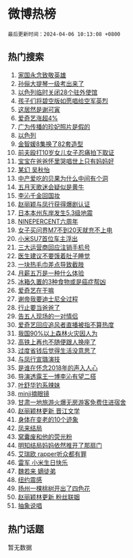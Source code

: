 # 微博热榜

`最后更新时间：2024-04-06 10:13:08 +0800`

## 热门搜索

1. [家国永念致敬英雄](https://m.weibo.cn/search?containerid=100103type%3D1%26t%3D10%26q%3D%23%E5%AE%B6%E5%9B%BD%E6%B0%B8%E5%BF%B5%E8%87%B4%E6%95%AC%E8%8B%B1%E9%9B%84%23&stream_entry_id=51&isnewpage=1&extparam=seat%3D1%26pos%3D0%26c_type%3D51%26q%3D%2523%25E5%25AE%25B6%25E5%259B%25BD%25E6%25B0%25B8%25E5%25BF%25B5%25E8%2587%25B4%25E6%2595%25AC%25E8%258B%25B1%25E9%259B%2584%2523%26dgr%3D0%26cate%3D10103%26stream_entry_id%3D51%26filter_type%3Drealtimehot%26display_time%3D1712369587%26pre_seqid%3D171236958699202980349)
1. [孙俪大提琴一级考出来了](https://m.weibo.cn/search?containerid=100103type%3D1%26t%3D10%26q%3D%23%E5%AD%99%E4%BF%AA%E5%A4%A7%E6%8F%90%E7%90%B4%E4%B8%80%E7%BA%A7%E8%80%83%E5%87%BA%E6%9D%A5%E4%BA%86%23&stream_entry_id=31&isnewpage=1&extparam=seat%3D1%26pos%3D0%26flag%3D1%26filter_type%3Drealtimehot%26q%3D%2523%25E5%25AD%2599%25E4%25BF%25AA%25E5%25A4%25A7%25E6%258F%2590%25E7%2590%25B4%25E4%25B8%2580%25E7%25BA%25A7%25E8%2580%2583%25E5%2587%25BA%25E6%259D%25A5%25E4%25BA%2586%2523%26dgr%3D0%26stream_entry_id%3D31%26c_type%3D31%26realpos%3D1%26cate%3D5001%26lcate%3D5001%26band_rank%3D1%26display_time%3D1712369587%26pre_seqid%3D171236958699202980349)
1. [以色列临时关闭28个驻外使馆](https://m.weibo.cn/search?containerid=100103type%3D1%26t%3D10%26q%3D%23%E4%BB%A5%E8%89%B2%E5%88%97%E4%B8%B4%E6%97%B6%E5%85%B3%E9%97%AD28%E4%B8%AA%E9%A9%BB%E5%A4%96%E4%BD%BF%E9%A6%86%23&stream_entry_id=31&isnewpage=1&extparam=seat%3D1%26pos%3D1%26flag%3D0%26filter_type%3Drealtimehot%26q%3D%2523%25E4%25BB%25A5%25E8%2589%25B2%25E5%2588%2597%25E4%25B8%25B4%25E6%2597%25B6%25E5%2585%25B3%25E9%2597%25AD28%25E4%25B8%25AA%25E9%25A9%25BB%25E5%25A4%2596%25E4%25BD%25BF%25E9%25A6%2586%2523%26dgr%3D0%26stream_entry_id%3D31%26c_type%3D31%26realpos%3D2%26cate%3D5001%26lcate%3D5001%26band_rank%3D2%26display_time%3D1712369587%26pre_seqid%3D171236958699202980349)
1. [孩子们将碧空版如愿唱给空军英烈](https://m.weibo.cn/search?containerid=100103type%3D1%26t%3D10%26q%3D%23%E5%AD%A9%E5%AD%90%E4%BB%AC%E5%B0%86%E7%A2%A7%E7%A9%BA%E7%89%88%E5%A6%82%E6%84%BF%E5%94%B1%E7%BB%99%E7%A9%BA%E5%86%9B%E8%8B%B1%E7%83%88%23&stream_entry_id=31&isnewpage=1&extparam=seat%3D1%26pos%3D2%26flag%3D0%26filter_type%3Drealtimehot%26q%3D%2523%25E5%25AD%25A9%25E5%25AD%2590%25E4%25BB%25AC%25E5%25B0%2586%25E7%25A2%25A7%25E7%25A9%25BA%25E7%2589%2588%25E5%25A6%2582%25E6%2584%25BF%25E5%2594%25B1%25E7%25BB%2599%25E7%25A9%25BA%25E5%2586%259B%25E8%258B%25B1%25E7%2583%2588%2523%26dgr%3D0%26stream_entry_id%3D31%26c_type%3D31%26realpos%3D3%26cate%3D5001%26lcate%3D5001%26band_rank%3D3%26display_time%3D1712369587%26pre_seqid%3D171236958699202980349)
1. [这居然是谢可寅](https://m.weibo.cn/search?containerid=100103type%3D1%26t%3D10%26q%3D%E8%BF%99%E5%B1%85%E7%84%B6%E6%98%AF%E8%B0%A2%E5%8F%AF%E5%AF%85&stream_entry_id=31&isnewpage=1&extparam=seat%3D1%26pos%3D3%26flag%3D2%26filter_type%3Drealtimehot%26q%3D%25E8%25BF%2599%25E5%25B1%2585%25E7%2584%25B6%25E6%2598%25AF%25E8%25B0%25A2%25E5%258F%25AF%25E5%25AF%2585%26dgr%3D0%26stream_entry_id%3D31%26c_type%3D31%26realpos%3D4%26cate%3D5001%26lcate%3D5001%26band_rank%3D4%26display_time%3D1712369587%26pre_seqid%3D171236958699202980349)
1. [爱奇艺涨超4%](https://m.weibo.cn/search?containerid=100103type%3D1%26t%3D10%26q%3D%23%E7%88%B1%E5%A5%87%E8%89%BA%E6%B6%A8%E8%B6%854%25%23&stream_entry_id=31&isnewpage=1&extparam=seat%3D1%26pos%3D4%26flag%3D1%26filter_type%3Drealtimehot%26q%3D%2523%25E7%2588%25B1%25E5%25A5%2587%25E8%2589%25BA%25E6%25B6%25A8%25E8%25B6%25854%2525%2523%26dgr%3D0%26stream_entry_id%3D31%26c_type%3D31%26realpos%3D5%26cate%3D5001%26lcate%3D5001%26band_rank%3D5%26display_time%3D1712369587%26pre_seqid%3D171236958699202980349)
1. [广为传播的珍妃照片是假的](https://m.weibo.cn/search?containerid=100103type%3D1%26t%3D10%26q%3D%23%E5%B9%BF%E4%B8%BA%E4%BC%A0%E6%92%AD%E7%9A%84%E7%8F%8D%E5%A6%83%E7%85%A7%E7%89%87%E6%98%AF%E5%81%87%E7%9A%84%23&stream_entry_id=31&isnewpage=1&extparam=seat%3D1%26pos%3D5%26flag%3D1%26filter_type%3Drealtimehot%26q%3D%2523%25E5%25B9%25BF%25E4%25B8%25BA%25E4%25BC%25A0%25E6%2592%25AD%25E7%259A%2584%25E7%258F%258D%25E5%25A6%2583%25E7%2585%25A7%25E7%2589%2587%25E6%2598%25AF%25E5%2581%2587%25E7%259A%2584%2523%26dgr%3D0%26stream_entry_id%3D31%26c_type%3D31%26realpos%3D6%26cate%3D5001%26lcate%3D5001%26band_rank%3D6%26display_time%3D1712369587%26pre_seqid%3D171236958699202980349)
1. [以色列](https://m.weibo.cn/search?containerid=100103type%3D1%26t%3D10%26q%3D%E4%BB%A5%E8%89%B2%E5%88%97&stream_entry_id=31&isnewpage=1&extparam=seat%3D1%26pos%3D6%26flag%3D1%26filter_type%3Drealtimehot%26q%3D%25E4%25BB%25A5%25E8%2589%25B2%25E5%2588%2597%26dgr%3D0%26stream_entry_id%3D31%26c_type%3D31%26realpos%3D7%26cate%3D5001%26lcate%3D5001%26band_rank%3D7%26display_time%3D1712369587%26pre_seqid%3D171236958699202980349)
1. [金智媛8集换了82套造型](https://m.weibo.cn/search?containerid=100103type%3D1%26t%3D10%26q%3D%23%E9%87%91%E6%99%BA%E5%AA%9B8%E9%9B%86%E6%8D%A2%E4%BA%8682%E5%A5%97%E9%80%A0%E5%9E%8B%23&stream_entry_id=31&isnewpage=1&extparam=seat%3D1%26pos%3D7%26flag%3D2%26filter_type%3Drealtimehot%26q%3D%2523%25E9%2587%2591%25E6%2599%25BA%25E5%25AA%259B8%25E9%259B%2586%25E6%258D%25A2%25E4%25BA%258682%25E5%25A5%2597%25E9%2580%25A0%25E5%259E%258B%2523%26dgr%3D0%26stream_entry_id%3D31%26c_type%3D31%26realpos%3D8%26cate%3D5001%26lcate%3D5001%26band_rank%3D8%26display_time%3D1712369587%26pre_seqid%3D171236958699202980349)
1. [前夫殴打10岁女儿女子忍痛拍下取证](https://m.weibo.cn/search?containerid=100103type%3D1%26t%3D10%26q%3D%23%E5%89%8D%E5%A4%AB%E6%AE%B4%E6%89%9310%E5%B2%81%E5%A5%B3%E5%84%BF%E5%A5%B3%E5%AD%90%E5%BF%8D%E7%97%9B%E6%8B%8D%E4%B8%8B%E5%8F%96%E8%AF%81%23&stream_entry_id=31&isnewpage=1&extparam=seat%3D1%26pos%3D8%26flag%3D0%26filter_type%3Drealtimehot%26q%3D%2523%25E5%2589%258D%25E5%25A4%25AB%25E6%25AE%25B4%25E6%2589%259310%25E5%25B2%2581%25E5%25A5%25B3%25E5%2584%25BF%25E5%25A5%25B3%25E5%25AD%2590%25E5%25BF%258D%25E7%2597%259B%25E6%258B%258D%25E4%25B8%258B%25E5%258F%2596%25E8%25AF%2581%2523%26dgr%3D0%26stream_entry_id%3D31%26c_type%3D31%26realpos%3D9%26cate%3D5001%26lcate%3D5001%26band_rank%3D9%26display_time%3D1712369587%26pre_seqid%3D171236958699202980349)
1. [宝宝在爸爸怀里哭唱世上只有妈妈好](https://m.weibo.cn/search?containerid=100103type%3D1%26t%3D10%26q%3D%23%E5%AE%9D%E5%AE%9D%E5%9C%A8%E7%88%B8%E7%88%B8%E6%80%80%E9%87%8C%E5%93%AD%E5%94%B1%E4%B8%96%E4%B8%8A%E5%8F%AA%E6%9C%89%E5%A6%88%E5%A6%88%E5%A5%BD%23&stream_entry_id=31&isnewpage=1&extparam=seat%3D1%26pos%3D9%26flag%3D32768%26filter_type%3Drealtimehot%26q%3D%2523%25E5%25AE%259D%25E5%25AE%259D%25E5%259C%25A8%25E7%2588%25B8%25E7%2588%25B8%25E6%2580%2580%25E9%2587%258C%25E5%2593%25AD%25E5%2594%25B1%25E4%25B8%2596%25E4%25B8%258A%25E5%258F%25AA%25E6%259C%2589%25E5%25A6%2588%25E5%25A6%2588%25E5%25A5%25BD%2523%26dgr%3D0%26stream_entry_id%3D31%26c_type%3D31%26realpos%3D10%26cate%3D5001%26lcate%3D5001%26band_rank%3D10%26display_time%3D1712369587%26pre_seqid%3D171236958699202980349)
1. [某幻 吴秋怡](https://m.weibo.cn/search?containerid=100103type%3D1%26t%3D10%26q%3D%E6%9F%90%E5%B9%BB+%E5%90%B4%E7%A7%8B%E6%80%A1&stream_entry_id=31&isnewpage=1&extparam=seat%3D1%26pos%3D10%26flag%3D2%26filter_type%3Drealtimehot%26q%3D%25E6%259F%2590%25E5%25B9%25BB%2520%25E5%2590%25B4%25E7%25A7%258B%25E6%2580%25A1%26dgr%3D0%26stream_entry_id%3D31%26c_type%3D31%26realpos%3D11%26cate%3D5001%26lcate%3D5001%26band_rank%3D11%26display_time%3D1712369587%26pre_seqid%3D171236958699202980349)
1. [中产爱吃的贝果为什么中间有个洞](https://m.weibo.cn/search?containerid=100103type%3D1%26t%3D10%26q%3D%23%E4%B8%AD%E4%BA%A7%E7%88%B1%E5%90%83%E7%9A%84%E8%B4%9D%E6%9E%9C%E4%B8%BA%E4%BB%80%E4%B9%88%E4%B8%AD%E9%97%B4%E6%9C%89%E4%B8%AA%E6%B4%9E%23&stream_entry_id=31&isnewpage=1&extparam=seat%3D1%26pos%3D11%26flag%3D0%26filter_type%3Drealtimehot%26q%3D%2523%25E4%25B8%25AD%25E4%25BA%25A7%25E7%2588%25B1%25E5%2590%2583%25E7%259A%2584%25E8%25B4%259D%25E6%259E%259C%25E4%25B8%25BA%25E4%25BB%2580%25E4%25B9%2588%25E4%25B8%25AD%25E9%2597%25B4%25E6%259C%2589%25E4%25B8%25AA%25E6%25B4%259E%2523%26dgr%3D0%26stream_entry_id%3D31%26c_type%3D31%26realpos%3D12%26cate%3D5001%26lcate%3D5001%26band_rank%3D12%26display_time%3D1712369587%26pre_seqid%3D171236958699202980349)
1. [五月天歌迷会疑似是黄牛](https://m.weibo.cn/search?containerid=100103type%3D1%26t%3D10%26q%3D%E4%BA%94%E6%9C%88%E5%A4%A9%E6%AD%8C%E8%BF%B7%E4%BC%9A%E7%96%91%E4%BC%BC%E6%98%AF%E9%BB%84%E7%89%9B&stream_entry_id=31&isnewpage=1&extparam=seat%3D1%26pos%3D12%26flag%3D0%26filter_type%3Drealtimehot%26q%3D%25E4%25BA%2594%25E6%259C%2588%25E5%25A4%25A9%25E6%25AD%258C%25E8%25BF%25B7%25E4%25BC%259A%25E7%2596%2591%25E4%25BC%25BC%25E6%2598%25AF%25E9%25BB%2584%25E7%2589%259B%26dgr%3D0%26stream_entry_id%3D31%26c_type%3D31%26realpos%3D13%26cate%3D5001%26lcate%3D5001%26band_rank%3D13%26display_time%3D1712369587%26pre_seqid%3D171236958699202980349)
1. [李沁千金回国妆](https://m.weibo.cn/search?containerid=100103type%3D1%26t%3D10%26q%3D%E6%9D%8E%E6%B2%81%E5%8D%83%E9%87%91%E5%9B%9E%E5%9B%BD%E5%A6%86&stream_entry_id=31&isnewpage=1&extparam=seat%3D1%26pos%3D13%26flag%3D1%26filter_type%3Drealtimehot%26q%3D%25E6%259D%258E%25E6%25B2%2581%25E5%258D%2583%25E9%2587%2591%25E5%259B%259E%25E5%259B%25BD%25E5%25A6%2586%26dgr%3D0%26stream_entry_id%3D31%26c_type%3D31%26realpos%3D14%26cate%3D5001%26lcate%3D5001%26band_rank%3D14%26display_time%3D1712369587%26pre_seqid%3D171236958699202980349)
1. [赵丽颖与凤行获得爆剧认证](https://m.weibo.cn/search?containerid=100103type%3D1%26t%3D10%26q%3D%23%E8%B5%B5%E4%B8%BD%E9%A2%96%E4%B8%8E%E5%87%A4%E8%A1%8C%E8%8E%B7%E5%BE%97%E7%88%86%E5%89%A7%E8%AE%A4%E8%AF%81%23&stream_entry_id=31&isnewpage=1&extparam=seat%3D1%26pos%3D14%26flag%3D0%26filter_type%3Drealtimehot%26q%3D%2523%25E8%25B5%25B5%25E4%25B8%25BD%25E9%25A2%2596%25E4%25B8%258E%25E5%2587%25A4%25E8%25A1%258C%25E8%258E%25B7%25E5%25BE%2597%25E7%2588%2586%25E5%2589%25A7%25E8%25AE%25A4%25E8%25AF%2581%2523%26dgr%3D0%26stream_entry_id%3D31%26c_type%3D31%26realpos%3D15%26cate%3D5001%26lcate%3D5001%26band_rank%3D15%26display_time%3D1712369587%26pre_seqid%3D171236958699202980349)
1. [日本本州东岸发生5.3级地震](https://m.weibo.cn/search?containerid=100103type%3D1%26t%3D10%26q%3D%23%E6%97%A5%E6%9C%AC%E6%9C%AC%E5%B7%9E%E4%B8%9C%E5%B2%B8%E5%8F%91%E7%94%9F5.3%E7%BA%A7%E5%9C%B0%E9%9C%87%23&stream_entry_id=31&isnewpage=1&extparam=seat%3D1%26pos%3D15%26flag%3D1%26filter_type%3Drealtimehot%26q%3D%2523%25E6%2597%25A5%25E6%259C%25AC%25E6%259C%25AC%25E5%25B7%259E%25E4%25B8%259C%25E5%25B2%25B8%25E5%258F%2591%25E7%2594%259F5.3%25E7%25BA%25A7%25E5%259C%25B0%25E9%259C%2587%2523%26dgr%3D0%26stream_entry_id%3D31%26c_type%3D31%26realpos%3D16%26cate%3D5001%26lcate%3D5001%26band_rank%3D16%26display_time%3D1712369587%26pre_seqid%3D171236958699202980349)
1. [NINEPERCENT六周年](https://m.weibo.cn/search?containerid=100103type%3D1%26t%3D10%26q%3DNINEPERCENT%E5%85%AD%E5%91%A8%E5%B9%B4&stream_entry_id=31&isnewpage=1&extparam=seat%3D1%26pos%3D16%26flag%3D0%26filter_type%3Drealtimehot%26q%3DNINEPERCENT%25E5%2585%25AD%25E5%2591%25A8%25E5%25B9%25B4%26dgr%3D0%26stream_entry_id%3D31%26c_type%3D31%26realpos%3D17%26cate%3D5001%26lcate%3D5001%26band_rank%3D17%26display_time%3D1712369587%26pre_seqid%3D171236958699202980349)
1. [女子买问界M7不到20天就充不上电](https://m.weibo.cn/search?containerid=100103type%3D1%26t%3D10%26q%3D%23%E5%A5%B3%E5%AD%90%E4%B9%B0%E9%97%AE%E7%95%8CM7%E4%B8%8D%E5%88%B020%E5%A4%A9%E5%B0%B1%E5%85%85%E4%B8%8D%E4%B8%8A%E7%94%B5%23&stream_entry_id=31&isnewpage=1&extparam=seat%3D1%26pos%3D17%26flag%3D0%26filter_type%3Drealtimehot%26q%3D%2523%25E5%25A5%25B3%25E5%25AD%2590%25E4%25B9%25B0%25E9%2597%25AE%25E7%2595%258CM7%25E4%25B8%258D%25E5%2588%25B020%25E5%25A4%25A9%25E5%25B0%25B1%25E5%2585%2585%25E4%25B8%258D%25E4%25B8%258A%25E7%2594%25B5%2523%26dgr%3D0%26stream_entry_id%3D31%26c_type%3D31%26realpos%3D18%26cate%3D5001%26lcate%3D5001%26band_rank%3D18%26display_time%3D1712369587%26pre_seqid%3D171236958699202980349)
1. [小米SU7首位车主浮出](https://m.weibo.cn/search?containerid=100103type%3D1%26t%3D10%26q%3D%23%E5%B0%8F%E7%B1%B3SU7%E9%A6%96%E4%BD%8D%E8%BD%A6%E4%B8%BB%E6%B5%AE%E5%87%BA%23&stream_entry_id=31&isnewpage=1&extparam=seat%3D1%26pos%3D18%26flag%3D0%26filter_type%3Drealtimehot%26q%3D%2523%25E5%25B0%258F%25E7%25B1%25B3SU7%25E9%25A6%2596%25E4%25BD%258D%25E8%25BD%25A6%25E4%25B8%25BB%25E6%25B5%25AE%25E5%2587%25BA%2523%26dgr%3D0%26stream_entry_id%3D31%26c_type%3D31%26realpos%3D19%26cate%3D5001%26lcate%3D5001%26band_rank%3D19%26display_time%3D1712369587%26pre_seqid%3D171236958699202980349)
1. [三大运营商回应注销手机号](https://m.weibo.cn/search?containerid=100103type%3D1%26t%3D10%26q%3D%23%E4%B8%89%E5%A4%A7%E8%BF%90%E8%90%A5%E5%95%86%E5%9B%9E%E5%BA%94%E6%B3%A8%E9%94%80%E6%89%8B%E6%9C%BA%E5%8F%B7%23&stream_entry_id=31&isnewpage=1&extparam=seat%3D1%26pos%3D19%26flag%3D0%26filter_type%3Drealtimehot%26q%3D%2523%25E4%25B8%2589%25E5%25A4%25A7%25E8%25BF%2590%25E8%2590%25A5%25E5%2595%2586%25E5%259B%259E%25E5%25BA%2594%25E6%25B3%25A8%25E9%2594%2580%25E6%2589%258B%25E6%259C%25BA%25E5%258F%25B7%2523%26dgr%3D0%26stream_entry_id%3D31%26c_type%3D31%26realpos%3D20%26cate%3D5001%26lcate%3D5001%26band_rank%3D20%26display_time%3D1712369587%26pre_seqid%3D171236958699202980349)
1. [医生建议不要饿着肚子睡觉](https://m.weibo.cn/search?containerid=100103type%3D1%26t%3D10%26q%3D%23%E5%8C%BB%E7%94%9F%E5%BB%BA%E8%AE%AE%E4%B8%8D%E8%A6%81%E9%A5%BF%E7%9D%80%E8%82%9A%E5%AD%90%E7%9D%A1%E8%A7%89%23&stream_entry_id=31&isnewpage=1&extparam=seat%3D1%26pos%3D20%26flag%3D0%26filter_type%3Drealtimehot%26q%3D%2523%25E5%258C%25BB%25E7%2594%259F%25E5%25BB%25BA%25E8%25AE%25AE%25E4%25B8%258D%25E8%25A6%2581%25E9%25A5%25BF%25E7%259D%2580%25E8%2582%259A%25E5%25AD%2590%25E7%259D%25A1%25E8%25A7%2589%2523%26dgr%3D0%26stream_entry_id%3D31%26c_type%3D31%26realpos%3D21%26cate%3D5001%26lcate%3D5001%26band_rank%3D21%26display_time%3D1712369587%26pre_seqid%3D171236958699202980349)
1. [一块热毛巾差点导致截肢](https://m.weibo.cn/search?containerid=100103type%3D1%26t%3D10%26q%3D%23%E4%B8%80%E5%9D%97%E7%83%AD%E6%AF%9B%E5%B7%BE%E5%B7%AE%E7%82%B9%E5%AF%BC%E8%87%B4%E6%88%AA%E8%82%A2%23&stream_entry_id=31&isnewpage=1&extparam=seat%3D1%26pos%3D21%26flag%3D1%26filter_type%3Drealtimehot%26q%3D%2523%25E4%25B8%2580%25E5%259D%2597%25E7%2583%25AD%25E6%25AF%259B%25E5%25B7%25BE%25E5%25B7%25AE%25E7%2582%25B9%25E5%25AF%25BC%25E8%2587%25B4%25E6%2588%25AA%25E8%2582%25A2%2523%26dgr%3D0%26stream_entry_id%3D31%26c_type%3D31%26realpos%3D22%26cate%3D5001%26lcate%3D5001%26band_rank%3D22%26display_time%3D1712369587%26pre_seqid%3D171236958699202980349)
1. [月薪五万是一种什么体验](https://m.weibo.cn/search?containerid=100103type%3D1%26t%3D10%26q%3D%23%E6%9C%88%E8%96%AA%E4%BA%94%E4%B8%87%E6%98%AF%E4%B8%80%E7%A7%8D%E4%BB%80%E4%B9%88%E4%BD%93%E9%AA%8C%23&stream_entry_id=31&isnewpage=1&extparam=seat%3D1%26pos%3D22%26flag%3D0%26filter_type%3Drealtimehot%26q%3D%2523%25E6%259C%2588%25E8%2596%25AA%25E4%25BA%2594%25E4%25B8%2587%25E6%2598%25AF%25E4%25B8%2580%25E7%25A7%258D%25E4%25BB%2580%25E4%25B9%2588%25E4%25BD%2593%25E9%25AA%258C%2523%26dgr%3D0%26stream_entry_id%3D31%26c_type%3D31%26realpos%3D23%26cate%3D5001%26lcate%3D5001%26band_rank%3D23%26display_time%3D1712369587%26pre_seqid%3D171236958699202980349)
1. [冰箱久置的3种食物或是癌症帮凶](https://m.weibo.cn/search?containerid=100103type%3D1%26t%3D10%26q%3D%23%E5%86%B0%E7%AE%B1%E4%B9%85%E7%BD%AE%E7%9A%843%E7%A7%8D%E9%A3%9F%E7%89%A9%E6%88%96%E6%98%AF%E7%99%8C%E7%97%87%E5%B8%AE%E5%87%B6%23&stream_entry_id=31&isnewpage=1&extparam=seat%3D1%26pos%3D23%26flag%3D0%26filter_type%3Drealtimehot%26q%3D%2523%25E5%2586%25B0%25E7%25AE%25B1%25E4%25B9%2585%25E7%25BD%25AE%25E7%259A%25843%25E7%25A7%258D%25E9%25A3%259F%25E7%2589%25A9%25E6%2588%2596%25E6%2598%25AF%25E7%2599%258C%25E7%2597%2587%25E5%25B8%25AE%25E5%2587%25B6%2523%26dgr%3D0%26stream_entry_id%3D31%26c_type%3D31%26realpos%3D24%26cate%3D5001%26lcate%3D5001%26band_rank%3D24%26display_time%3D1712369587%26pre_seqid%3D171236958699202980349)
1. [爱奇艺在干嘛](https://m.weibo.cn/search?containerid=100103type%3D1%26t%3D10%26q%3D%E7%88%B1%E5%A5%87%E8%89%BA%E5%9C%A8%E5%B9%B2%E5%98%9B&stream_entry_id=31&isnewpage=1&extparam=seat%3D1%26pos%3D24%26flag%3D0%26filter_type%3Drealtimehot%26q%3D%25E7%2588%25B1%25E5%25A5%2587%25E8%2589%25BA%25E5%259C%25A8%25E5%25B9%25B2%25E5%2598%259B%26dgr%3D0%26stream_entry_id%3D31%26c_type%3D31%26realpos%3D25%26cate%3D5001%26lcate%3D5001%26band_rank%3D25%26display_time%3D1712369587%26pre_seqid%3D171236958699202980349)
1. [谢帝我要迪士尼全过程](https://m.weibo.cn/search?containerid=100103type%3D1%26t%3D10%26q%3D%23%E8%B0%A2%E5%B8%9D%E6%88%91%E8%A6%81%E8%BF%AA%E5%A3%AB%E5%B0%BC%E5%85%A8%E8%BF%87%E7%A8%8B%23&stream_entry_id=31&isnewpage=1&extparam=seat%3D1%26pos%3D25%26flag%3D0%26filter_type%3Drealtimehot%26q%3D%2523%25E8%25B0%25A2%25E5%25B8%259D%25E6%2588%2591%25E8%25A6%2581%25E8%25BF%25AA%25E5%25A3%25AB%25E5%25B0%25BC%25E5%2585%25A8%25E8%25BF%2587%25E7%25A8%258B%2523%26dgr%3D0%26stream_entry_id%3D31%26c_type%3D31%26realpos%3D26%26cate%3D5001%26lcate%3D5001%26band_rank%3D26%26display_time%3D1712369587%26pre_seqid%3D171236958699202980349)
1. [行止要当爸爸了](https://m.weibo.cn/search?containerid=100103type%3D1%26t%3D10%26q%3D%23%E8%A1%8C%E6%AD%A2%E8%A6%81%E5%BD%93%E7%88%B8%E7%88%B8%E4%BA%86%23&stream_entry_id=31&isnewpage=1&extparam=seat%3D1%26pos%3D26%26flag%3D0%26filter_type%3Drealtimehot%26q%3D%2523%25E8%25A1%258C%25E6%25AD%25A2%25E8%25A6%2581%25E5%25BD%2593%25E7%2588%25B8%25E7%2588%25B8%25E4%25BA%2586%2523%26dgr%3D0%26stream_entry_id%3D31%26c_type%3D31%26realpos%3D27%26cate%3D5001%26lcate%3D5001%26band_rank%3D27%26display_time%3D1712369587%26pre_seqid%3D171236958699202980349)
1. [告五人现场的一对情侣](https://m.weibo.cn/search?containerid=100103type%3D1%26t%3D10%26q%3D%E5%91%8A%E4%BA%94%E4%BA%BA%E7%8E%B0%E5%9C%BA%E7%9A%84%E4%B8%80%E5%AF%B9%E6%83%85%E4%BE%A3&stream_entry_id=31&isnewpage=1&extparam=seat%3D1%26pos%3D27%26flag%3D1%26filter_type%3Drealtimehot%26q%3D%25E5%2591%258A%25E4%25BA%2594%25E4%25BA%25BA%25E7%258E%25B0%25E5%259C%25BA%25E7%259A%2584%25E4%25B8%2580%25E5%25AF%25B9%25E6%2583%2585%25E4%25BE%25A3%26dgr%3D0%26stream_entry_id%3D31%26c_type%3D31%26realpos%3D28%26cate%3D5001%26lcate%3D5001%26band_rank%3D28%26display_time%3D1712369587%26pre_seqid%3D171236958699202980349)
1. [爱奇艺回应追风者直播被指不算热度](https://m.weibo.cn/search?containerid=100103type%3D1%26t%3D10%26q%3D%23%E7%88%B1%E5%A5%87%E8%89%BA%E5%9B%9E%E5%BA%94%E8%BF%BD%E9%A3%8E%E8%80%85%E7%9B%B4%E6%92%AD%E8%A2%AB%E6%8C%87%E4%B8%8D%E7%AE%97%E7%83%AD%E5%BA%A6%23&stream_entry_id=31&isnewpage=1&extparam=seat%3D1%26pos%3D28%26flag%3D0%26filter_type%3Drealtimehot%26q%3D%2523%25E7%2588%25B1%25E5%25A5%2587%25E8%2589%25BA%25E5%259B%259E%25E5%25BA%2594%25E8%25BF%25BD%25E9%25A3%258E%25E8%2580%2585%25E7%259B%25B4%25E6%2592%25AD%25E8%25A2%25AB%25E6%258C%2587%25E4%25B8%258D%25E7%25AE%2597%25E7%2583%25AD%25E5%25BA%25A6%2523%26dgr%3D0%26stream_entry_id%3D31%26c_type%3D31%26realpos%3D29%26cate%3D5001%26lcate%3D5001%26band_rank%3D29%26display_time%3D1712369587%26pre_seqid%3D171236958699202980349)
1. [我国90%以上森林火灾因人为](https://m.weibo.cn/search?containerid=100103type%3D1%26t%3D10%26q%3D%23%E6%88%91%E5%9B%BD90%25%E4%BB%A5%E4%B8%8A%E6%A3%AE%E6%9E%97%E7%81%AB%E7%81%BE%E5%9B%A0%E4%BA%BA%E4%B8%BA%23&stream_entry_id=31&isnewpage=1&extparam=seat%3D1%26pos%3D29%26flag%3D0%26filter_type%3Drealtimehot%26q%3D%2523%25E6%2588%2591%25E5%259B%25BD90%2525%25E4%25BB%25A5%25E4%25B8%258A%25E6%25A3%25AE%25E6%259E%2597%25E7%2581%25AB%25E7%2581%25BE%25E5%259B%25A0%25E4%25BA%25BA%25E4%25B8%25BA%2523%26dgr%3D0%26stream_entry_id%3D31%26c_type%3D31%26realpos%3D30%26cate%3D5001%26lcate%3D5001%26band_rank%3D30%26display_time%3D1712369587%26pre_seqid%3D171236958699202980349)
1. [高铁上再也不随便跟人换座了](https://m.weibo.cn/search?containerid=100103type%3D1%26t%3D10%26q%3D%23%E9%AB%98%E9%93%81%E4%B8%8A%E5%86%8D%E4%B9%9F%E4%B8%8D%E9%9A%8F%E4%BE%BF%E8%B7%9F%E4%BA%BA%E6%8D%A2%E5%BA%A7%E4%BA%86%23&stream_entry_id=31&isnewpage=1&extparam=seat%3D1%26pos%3D30%26flag%3D0%26filter_type%3Drealtimehot%26q%3D%2523%25E9%25AB%2598%25E9%2593%2581%25E4%25B8%258A%25E5%2586%258D%25E4%25B9%259F%25E4%25B8%258D%25E9%259A%258F%25E4%25BE%25BF%25E8%25B7%259F%25E4%25BA%25BA%25E6%258D%25A2%25E5%25BA%25A7%25E4%25BA%2586%2523%26dgr%3D0%26stream_entry_id%3D31%26c_type%3D31%26realpos%3D31%26cate%3D5001%26lcate%3D5001%26band_rank%3D31%26display_time%3D1712369587%26pre_seqid%3D171236958699202980349)
1. [过度省钱后觉得生活没意思了](https://m.weibo.cn/search?containerid=100103type%3D1%26t%3D10%26q%3D%23%E8%BF%87%E5%BA%A6%E7%9C%81%E9%92%B1%E5%90%8E%E8%A7%89%E5%BE%97%E7%94%9F%E6%B4%BB%E6%B2%A1%E6%84%8F%E6%80%9D%E4%BA%86%23&stream_entry_id=31&isnewpage=1&extparam=seat%3D1%26pos%3D31%26flag%3D0%26filter_type%3Drealtimehot%26q%3D%2523%25E8%25BF%2587%25E5%25BA%25A6%25E7%259C%2581%25E9%2592%25B1%25E5%2590%258E%25E8%25A7%2589%25E5%25BE%2597%25E7%2594%259F%25E6%25B4%25BB%25E6%25B2%25A1%25E6%2584%258F%25E6%2580%259D%25E4%25BA%2586%2523%26dgr%3D0%26stream_entry_id%3D31%26c_type%3D31%26realpos%3D32%26cate%3D5001%26lcate%3D5001%26band_rank%3D32%26display_time%3D1712369587%26pre_seqid%3D171236958699202980349)
1. [与凤行宣璐演技](https://m.weibo.cn/search?containerid=100103type%3D1%26t%3D10%26q%3D%23%E4%B8%8E%E5%87%A4%E8%A1%8C%E5%AE%A3%E7%92%90%E6%BC%94%E6%8A%80%23&stream_entry_id=31&isnewpage=1&extparam=seat%3D1%26pos%3D32%26flag%3D0%26filter_type%3Drealtimehot%26q%3D%2523%25E4%25B8%258E%25E5%2587%25A4%25E8%25A1%258C%25E5%25AE%25A3%25E7%2592%2590%25E6%25BC%2594%25E6%258A%2580%2523%26dgr%3D0%26stream_entry_id%3D31%26c_type%3D31%26realpos%3D33%26cate%3D5001%26lcate%3D5001%26band_rank%3D33%26display_time%3D1712369587%26pre_seqid%3D171236958699202980349)
1. [是谁在怀念2018年的声入人心](https://m.weibo.cn/search?containerid=100103type%3D1%26t%3D10%26q%3D%E6%98%AF%E8%B0%81%E5%9C%A8%E6%80%80%E5%BF%B52018%E5%B9%B4%E7%9A%84%E5%A3%B0%E5%85%A5%E4%BA%BA%E5%BF%83&stream_entry_id=31&isnewpage=1&extparam=seat%3D1%26pos%3D33%26flag%3D1%26filter_type%3Drealtimehot%26q%3D%25E6%2598%25AF%25E8%25B0%2581%25E5%259C%25A8%25E6%2580%2580%25E5%25BF%25B52018%25E5%25B9%25B4%25E7%259A%2584%25E5%25A3%25B0%25E5%2585%25A5%25E4%25BA%25BA%25E5%25BF%2583%26dgr%3D0%26stream_entry_id%3D31%26c_type%3D31%26realpos%3D34%26cate%3D5001%26lcate%3D5001%26band_rank%3D34%26display_time%3D1712369587%26pre_seqid%3D171236958699202980349)
1. [导演透露王一博李沁有望二搭](https://m.weibo.cn/search?containerid=100103type%3D1%26t%3D10%26q%3D%23%E5%AF%BC%E6%BC%94%E9%80%8F%E9%9C%B2%E7%8E%8B%E4%B8%80%E5%8D%9A%E6%9D%8E%E6%B2%81%E6%9C%89%E6%9C%9B%E4%BA%8C%E6%90%AD%23&stream_entry_id=31&isnewpage=1&extparam=seat%3D1%26pos%3D34%26flag%3D0%26filter_type%3Drealtimehot%26q%3D%2523%25E5%25AF%25BC%25E6%25BC%2594%25E9%2580%258F%25E9%259C%25B2%25E7%258E%258B%25E4%25B8%2580%25E5%258D%259A%25E6%259D%258E%25E6%25B2%2581%25E6%259C%2589%25E6%259C%259B%25E4%25BA%258C%25E6%2590%25AD%2523%26dgr%3D0%26stream_entry_id%3D31%26c_type%3D31%26realpos%3D35%26cate%3D5001%26lcate%3D5001%26band_rank%3D35%26display_time%3D1712369587%26pre_seqid%3D171236958699202980349)
1. [叶舒华钓系辣妹](https://m.weibo.cn/search?containerid=100103type%3D1%26t%3D10%26q%3D%23%E5%8F%B6%E8%88%92%E5%8D%8E%E9%92%93%E7%B3%BB%E8%BE%A3%E5%A6%B9%23&stream_entry_id=31&isnewpage=1&extparam=seat%3D1%26pos%3D35%26flag%3D1%26filter_type%3Drealtimehot%26q%3D%2523%25E5%258F%25B6%25E8%2588%2592%25E5%258D%258E%25E9%2592%2593%25E7%25B3%25BB%25E8%25BE%25A3%25E5%25A6%25B9%2523%26dgr%3D0%26stream_entry_id%3D31%26c_type%3D31%26realpos%3D36%26cate%3D5001%26lcate%3D5001%26band_rank%3D36%26display_time%3D1712369587%26pre_seqid%3D171236958699202980349)
1. [minji摘眼镜](https://m.weibo.cn/search?containerid=100103type%3D1%26t%3D10%26q%3Dminji%E6%91%98%E7%9C%BC%E9%95%9C&stream_entry_id=31&isnewpage=1&extparam=seat%3D1%26pos%3D36%26flag%3D1%26filter_type%3Drealtimehot%26q%3Dminji%25E6%2591%2598%25E7%259C%25BC%25E9%2595%259C%26dgr%3D0%26stream_entry_id%3D31%26c_type%3D31%26realpos%3D37%26cate%3D5001%26lcate%3D5001%26band_rank%3D37%26display_time%3D1712369587%26pre_seqid%3D171236958699202980349)
1. [甘肃一地旅游火爆无房游客免费住进宿舍](https://m.weibo.cn/search?containerid=100103type%3D1%26t%3D10%26q%3D%23%E7%94%98%E8%82%83%E4%B8%80%E5%9C%B0%E6%97%85%E6%B8%B8%E7%81%AB%E7%88%86%E6%97%A0%E6%88%BF%E6%B8%B8%E5%AE%A2%E5%85%8D%E8%B4%B9%E4%BD%8F%E8%BF%9B%E5%AE%BF%E8%88%8D%23&stream_entry_id=31&isnewpage=1&extparam=seat%3D1%26pos%3D37%26flag%3D0%26filter_type%3Drealtimehot%26q%3D%2523%25E7%2594%2598%25E8%2582%2583%25E4%25B8%2580%25E5%259C%25B0%25E6%2597%2585%25E6%25B8%25B8%25E7%2581%25AB%25E7%2588%2586%25E6%2597%25A0%25E6%2588%25BF%25E6%25B8%25B8%25E5%25AE%25A2%25E5%2585%258D%25E8%25B4%25B9%25E4%25BD%258F%25E8%25BF%259B%25E5%25AE%25BF%25E8%2588%258D%2523%26dgr%3D0%26stream_entry_id%3D31%26c_type%3D31%26realpos%3D38%26cate%3D5001%26lcate%3D5001%26band_rank%3D38%26display_time%3D1712369587%26pre_seqid%3D171236958699202980349)
1. [赵丽颖林更新 晋江文学](https://m.weibo.cn/search?containerid=100103type%3D1%26t%3D10%26q%3D%E8%B5%B5%E4%B8%BD%E9%A2%96%E6%9E%97%E6%9B%B4%E6%96%B0+%E6%99%8B%E6%B1%9F%E6%96%87%E5%AD%A6&stream_entry_id=31&isnewpage=1&extparam=seat%3D1%26pos%3D38%26flag%3D0%26filter_type%3Drealtimehot%26q%3D%25E8%25B5%25B5%25E4%25B8%25BD%25E9%25A2%2596%25E6%259E%2597%25E6%259B%25B4%25E6%2596%25B0%2520%25E6%2599%258B%25E6%25B1%259F%25E6%2596%2587%25E5%25AD%25A6%26dgr%3D0%26stream_entry_id%3D31%26c_type%3D31%26realpos%3D39%26cate%3D5001%26lcate%3D5001%26band_rank%3D39%26display_time%3D1712369587%26pre_seqid%3D171236958699202980349)
1. [身体在变老的10个迹象](https://m.weibo.cn/search?containerid=100103type%3D1%26t%3D10%26q%3D%23%E8%BA%AB%E4%BD%93%E5%9C%A8%E5%8F%98%E8%80%81%E7%9A%8410%E4%B8%AA%E8%BF%B9%E8%B1%A1%23&stream_entry_id=31&isnewpage=1&extparam=seat%3D1%26pos%3D39%26flag%3D0%26filter_type%3Drealtimehot%26q%3D%2523%25E8%25BA%25AB%25E4%25BD%2593%25E5%259C%25A8%25E5%258F%2598%25E8%2580%2581%25E7%259A%258410%25E4%25B8%25AA%25E8%25BF%25B9%25E8%25B1%25A1%2523%26dgr%3D0%26stream_entry_id%3D31%26c_type%3D31%26realpos%3D40%26cate%3D5001%26lcate%3D5001%26band_rank%3D40%26display_time%3D1712369587%26pre_seqid%3D171236958699202980349)
1. [凤来结局](https://m.weibo.cn/search?containerid=100103type%3D1%26t%3D10%26q%3D%23%E5%87%A4%E6%9D%A5%E7%BB%93%E5%B1%80%23&stream_entry_id=31&isnewpage=1&extparam=seat%3D1%26pos%3D40%26flag%3D1%26filter_type%3Drealtimehot%26q%3D%2523%25E5%2587%25A4%25E6%259D%25A5%25E7%25BB%2593%25E5%25B1%2580%2523%26dgr%3D0%26stream_entry_id%3D31%26c_type%3D31%26realpos%3D41%26cate%3D5001%26lcate%3D5001%26band_rank%3D41%26display_time%3D1712369587%26pre_seqid%3D171236958699202980349)
1. [窝囊废和他的荧光粉](https://m.weibo.cn/search?containerid=100103type%3D1%26t%3D10%26q%3D%E7%AA%9D%E5%9B%8A%E5%BA%9F%E5%92%8C%E4%BB%96%E7%9A%84%E8%8D%A7%E5%85%89%E7%B2%89&stream_entry_id=31&isnewpage=1&extparam=seat%3D1%26pos%3D41%26flag%3D1%26filter_type%3Drealtimehot%26q%3D%25E7%25AA%259D%25E5%259B%258A%25E5%25BA%259F%25E5%2592%258C%25E4%25BB%2596%25E7%259A%2584%25E8%258D%25A7%25E5%2585%2589%25E7%25B2%2589%26dgr%3D0%26stream_entry_id%3D31%26c_type%3D31%26realpos%3D42%26cate%3D5001%26lcate%3D5001%26band_rank%3D42%26display_time%3D1712369587%26pre_seqid%3D171236958699202980349)
1. [明知结局妈妈依然推开了那扇门](https://m.weibo.cn/search?containerid=100103type%3D1%26t%3D10%26q%3D%23%E6%98%8E%E7%9F%A5%E7%BB%93%E5%B1%80%E5%A6%88%E5%A6%88%E4%BE%9D%E7%84%B6%E6%8E%A8%E5%BC%80%E4%BA%86%E9%82%A3%E6%89%87%E9%97%A8%23&stream_entry_id=31&isnewpage=1&extparam=seat%3D1%26pos%3D42%26flag%3D0%26filter_type%3Drealtimehot%26q%3D%2523%25E6%2598%258E%25E7%259F%25A5%25E7%25BB%2593%25E5%25B1%2580%25E5%25A6%2588%25E5%25A6%2588%25E4%25BE%259D%25E7%2584%25B6%25E6%258E%25A8%25E5%25BC%2580%25E4%25BA%2586%25E9%2582%25A3%25E6%2589%2587%25E9%2597%25A8%2523%26dgr%3D0%26stream_entry_id%3D31%26c_type%3D31%26realpos%3D43%26cate%3D5001%26lcate%3D5001%26band_rank%3D43%26display_time%3D1712369587%26pre_seqid%3D171236958699202980349)
1. [艾瑞欧 rapper听众都有罪](https://m.weibo.cn/search?containerid=100103type%3D1%26t%3D10%26q%3D%E8%89%BE%E7%91%9E%E6%AC%A7+rapper%E5%90%AC%E4%BC%97%E9%83%BD%E6%9C%89%E7%BD%AA&stream_entry_id=31&isnewpage=1&extparam=seat%3D1%26pos%3D43%26flag%3D1%26filter_type%3Drealtimehot%26q%3D%25E8%2589%25BE%25E7%2591%259E%25E6%25AC%25A7%2520rapper%25E5%2590%25AC%25E4%25BC%2597%25E9%2583%25BD%25E6%259C%2589%25E7%25BD%25AA%26dgr%3D0%26stream_entry_id%3D31%26c_type%3D31%26realpos%3D44%26cate%3D5001%26lcate%3D5001%26band_rank%3D44%26display_time%3D1712369587%26pre_seqid%3D171236958699202980349)
1. [雷军 小米生日快乐](https://m.weibo.cn/search?containerid=100103type%3D1%26t%3D10%26q%3D%E9%9B%B7%E5%86%9B+%E5%B0%8F%E7%B1%B3%E7%94%9F%E6%97%A5%E5%BF%AB%E4%B9%90&stream_entry_id=31&isnewpage=1&extparam=seat%3D1%26pos%3D44%26flag%3D0%26filter_type%3Drealtimehot%26q%3D%25E9%259B%25B7%25E5%2586%259B%2520%25E5%25B0%258F%25E7%25B1%25B3%25E7%2594%259F%25E6%2597%25A5%25E5%25BF%25AB%25E4%25B9%2590%26dgr%3D0%26stream_entry_id%3D31%26c_type%3D31%26realpos%3D45%26cate%3D5001%26lcate%3D5001%26band_rank%3D45%26display_time%3D1712369587%26pre_seqid%3D171236958699202980349)
1. [魏若来 嫡徒弟](https://m.weibo.cn/search?containerid=100103type%3D1%26t%3D10%26q%3D%E9%AD%8F%E8%8B%A5%E6%9D%A5+%E5%AB%A1%E5%BE%92%E5%BC%9F&stream_entry_id=31&isnewpage=1&extparam=seat%3D1%26pos%3D45%26flag%3D1%26filter_type%3Drealtimehot%26q%3D%25E9%25AD%258F%25E8%258B%25A5%25E6%259D%25A5%2520%25E5%25AB%25A1%25E5%25BE%2592%25E5%25BC%259F%26dgr%3D0%26stream_entry_id%3D31%26c_type%3D31%26realpos%3D46%26cate%3D5001%26lcate%3D5001%26band_rank%3D46%26display_time%3D1712369587%26pre_seqid%3D171236958699202980349)
1. [纽约震感](https://m.weibo.cn/search?containerid=100103type%3D1%26t%3D10%26q%3D%E7%BA%BD%E7%BA%A6%E9%9C%87%E6%84%9F&stream_entry_id=31&isnewpage=1&extparam=seat%3D1%26pos%3D46%26flag%3D0%26filter_type%3Drealtimehot%26q%3D%25E7%25BA%25BD%25E7%25BA%25A6%25E9%259C%2587%25E6%2584%259F%26dgr%3D0%26stream_entry_id%3D31%26c_type%3D31%26realpos%3D47%26cate%3D5001%26lcate%3D5001%26band_rank%3D47%26display_time%3D1712369587%26pre_seqid%3D171236958699202980349)
1. [扬州一棵桃树开出了四色花](https://m.weibo.cn/search?containerid=100103type%3D1%26t%3D10%26q%3D%23%E6%89%AC%E5%B7%9E%E4%B8%80%E6%A3%B5%E6%A1%83%E6%A0%91%E5%BC%80%E5%87%BA%E4%BA%86%E5%9B%9B%E8%89%B2%E8%8A%B1%23&stream_entry_id=31&isnewpage=1&extparam=seat%3D1%26pos%3D47%26flag%3D0%26filter_type%3Drealtimehot%26q%3D%2523%25E6%2589%25AC%25E5%25B7%259E%25E4%25B8%2580%25E6%25A3%25B5%25E6%25A1%2583%25E6%25A0%2591%25E5%25BC%2580%25E5%2587%25BA%25E4%25BA%2586%25E5%259B%259B%25E8%2589%25B2%25E8%258A%25B1%2523%26dgr%3D0%26stream_entry_id%3D31%26c_type%3D31%26realpos%3D48%26cate%3D5001%26lcate%3D5001%26band_rank%3D48%26display_time%3D1712369587%26pre_seqid%3D171236958699202980349)
1. [赵丽颖林更新 粉丝联姻](https://m.weibo.cn/search?containerid=100103type%3D1%26t%3D10%26q%3D%E8%B5%B5%E4%B8%BD%E9%A2%96%E6%9E%97%E6%9B%B4%E6%96%B0+%E7%B2%89%E4%B8%9D%E8%81%94%E5%A7%BB&stream_entry_id=31&isnewpage=1&extparam=seat%3D1%26pos%3D48%26flag%3D0%26filter_type%3Drealtimehot%26q%3D%25E8%25B5%25B5%25E4%25B8%25BD%25E9%25A2%2596%25E6%259E%2597%25E6%259B%25B4%25E6%2596%25B0%2520%25E7%25B2%2589%25E4%25B8%259D%25E8%2581%2594%25E5%25A7%25BB%26dgr%3D0%26stream_entry_id%3D31%26c_type%3D31%26realpos%3D49%26cate%3D5001%26lcate%3D5001%26band_rank%3D49%26display_time%3D1712369587%26pre_seqid%3D171236958699202980349)
1. [抽象说唱](https://m.weibo.cn/search?containerid=100103type%3D1%26t%3D10%26q%3D%E6%8A%BD%E8%B1%A1%E8%AF%B4%E5%94%B1&stream_entry_id=31&isnewpage=1&extparam=seat%3D1%26pos%3D49%26flag%3D1%26filter_type%3Drealtimehot%26q%3D%25E6%258A%25BD%25E8%25B1%25A1%25E8%25AF%25B4%25E5%2594%25B1%26dgr%3D0%26stream_entry_id%3D31%26c_type%3D31%26realpos%3D50%26cate%3D5001%26lcate%3D5001%26band_rank%3D50%26display_time%3D1712369587%26pre_seqid%3D171236958699202980349)

## 热门话题

暂无数据
